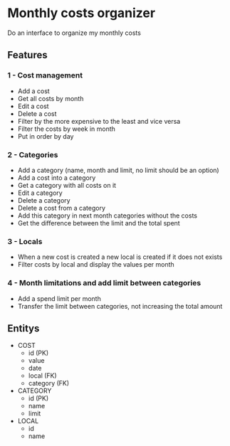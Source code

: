 # Monthly costs organizer

Do an interface to organize my monthly costs

## Features

### 1 - Cost management
- Add a cost
- Get all costs by month
- Edit a cost
- Delete a cost
- Filter by the more expensive to the least and vice versa
- Filter the costs by week in month
- Put in order by day
### 2 - Categories
- Add a category (name, month and limit, no limit should be an option)
- Add a cost into a category
- Get a category with all costs on it
- Edit a category
- Delete a category
- Delete a cost from a category
- Add this category in next month categories without the costs
- Get the difference between the limit and the total spent
### 3 - Locals
- When a new cost is created a new local is created if it does not exists
- Filter costs by local and display the values per month
### 4 - Month limitations and add limit between categories
- Add a spend limit per month
- Transfer the limit between categories, not increasing the total amount

## Entitys

- COST 
    - id (PK)
    - value
    - date
    - local (FK)
    - category (FK)
- CATEGORY 
    - id (PK)
    - name
    - limit
- LOCAL 
    - id
    - name 
